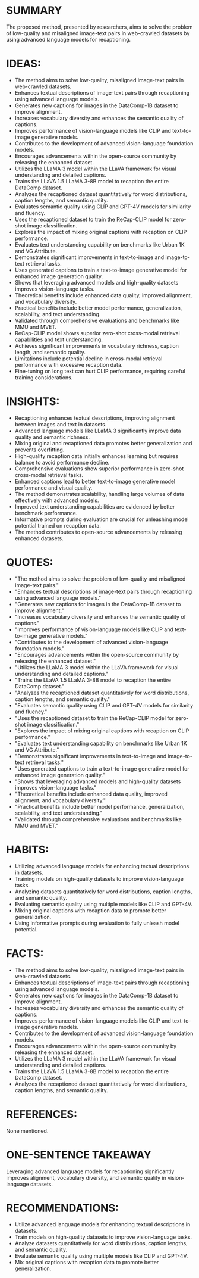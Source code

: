 # SUMMARY
The proposed method, presented by researchers, aims to solve the problem of low-quality and misaligned image-text pairs in web-crawled datasets by using advanced language models for recaptioning.

# IDEAS:
- The method aims to solve low-quality, misaligned image-text pairs in web-crawled datasets.
- Enhances textual descriptions of image-text pairs through recaptioning using advanced language models.
- Generates new captions for images in the DataComp-1B dataset to improve alignment.
- Increases vocabulary diversity and enhances the semantic quality of captions.
- Improves performance of vision-language models like CLIP and text-to-image generative models.
- Contributes to the development of advanced vision-language foundation models.
- Encourages advancements within the open-source community by releasing the enhanced dataset.
- Utilizes the LLaMA 3 model within the LLaVA framework for visual understanding and detailed captions.
- Trains the LLaVA 1.5 LLaMA 3-8B model to recaption the entire DataComp dataset.
- Analyzes the recaptioned dataset quantitatively for word distributions, caption lengths, and semantic quality.
- Evaluates semantic quality using CLIP and GPT-4V models for similarity and fluency.
- Uses the recaptioned dataset to train the ReCap-CLIP model for zero-shot image classification.
- Explores the impact of mixing original captions with recaption on CLIP performance.
- Evaluates text understanding capability on benchmarks like Urban 1K and VG Attribute.
- Demonstrates significant improvements in text-to-image and image-to-text retrieval tasks.
- Uses generated captions to train a text-to-image generative model for enhanced image generation quality.
- Shows that leveraging advanced models and high-quality datasets improves vision-language tasks.
- Theoretical benefits include enhanced data quality, improved alignment, and vocabulary diversity.
- Practical benefits include better model performance, generalization, scalability, and text understanding.
- Validated through comprehensive evaluations and benchmarks like MMU and MVET.
- ReCap-CLIP model shows superior zero-shot cross-modal retrieval capabilities and text understanding.
- Achieves significant improvements in vocabulary richness, caption length, and semantic quality.
- Limitations include potential decline in cross-modal retrieval performance with excessive recaption data.
- Fine-tuning on long text can hurt CLIP performance, requiring careful training considerations.

# INSIGHTS:
- Recaptioning enhances textual descriptions, improving alignment between images and text in datasets.
- Advanced language models like LLaMA 3 significantly improve data quality and semantic richness.
- Mixing original and recaptioned data promotes better generalization and prevents overfitting.
- High-quality recaption data initially enhances learning but requires balance to avoid performance decline.
- Comprehensive evaluations show superior performance in zero-shot cross-modal retrieval tasks.
- Enhanced captions lead to better text-to-image generative model performance and visual quality.
- The method demonstrates scalability, handling large volumes of data effectively with advanced models.
- Improved text understanding capabilities are evidenced by better benchmark performance.
- Informative prompts during evaluation are crucial for unleashing model potential trained on recaption data.
- The method contributes to open-source advancements by releasing enhanced datasets.

# QUOTES:
- "The method aims to solve the problem of low-quality and misaligned image-text pairs."
- "Enhances textual descriptions of image-text pairs through recaptioning using advanced language models."
- "Generates new captions for images in the DataComp-1B dataset to improve alignment."
- "Increases vocabulary diversity and enhances the semantic quality of captions."
- "Improves performance of vision-language models like CLIP and text-to-image generative models."
- "Contributes to the development of advanced vision-language foundation models."
- "Encourages advancements within the open-source community by releasing the enhanced dataset."
- "Utilizes the LLaMA 3 model within the LLaVA framework for visual understanding and detailed captions."
- "Trains the LLaVA 1.5 LLaMA 3-8B model to recaption the entire DataComp dataset."
- "Analyzes the recaptioned dataset quantitatively for word distributions, caption lengths, and semantic quality."
- "Evaluates semantic quality using CLIP and GPT-4V models for similarity and fluency."
- "Uses the recaptioned dataset to train the ReCap-CLIP model for zero-shot image classification."
- "Explores the impact of mixing original captions with recaption on CLIP performance."
- "Evaluates text understanding capability on benchmarks like Urban 1K and VG Attribute."
- "Demonstrates significant improvements in text-to-image and image-to-text retrieval tasks."
- "Uses generated captions to train a text-to-image generative model for enhanced image generation quality."
- "Shows that leveraging advanced models and high-quality datasets improves vision-language tasks."
- "Theoretical benefits include enhanced data quality, improved alignment, and vocabulary diversity."
- "Practical benefits include better model performance, generalization, scalability, and text understanding."
- "Validated through comprehensive evaluations and benchmarks like MMU and MVET."

# HABITS:
- Utilizing advanced language models for enhancing textual descriptions in datasets.
- Training models on high-quality datasets to improve vision-language tasks.
- Analyzing datasets quantitatively for word distributions, caption lengths, and semantic quality.
- Evaluating semantic quality using multiple models like CLIP and GPT-4V.
- Mixing original captions with recaption data to promote better generalization.
- Using informative prompts during evaluation to fully unleash model potential.

# FACTS:
- The method aims to solve low-quality, misaligned image-text pairs in web-crawled datasets.
- Enhances textual descriptions of image-text pairs through recaptioning using advanced language models.
- Generates new captions for images in the DataComp-1B dataset to improve alignment.
- Increases vocabulary diversity and enhances the semantic quality of captions.
- Improves performance of vision-language models like CLIP and text-to-image generative models.
- Contributes to the development of advanced vision-language foundation models.
- Encourages advancements within the open-source community by releasing the enhanced dataset.
- Utilizes the LLaMA 3 model within the LLaVA framework for visual understanding and detailed captions.
- Trains the LLaVA 1.5 LLaMA 3-8B model to recaption the entire DataComp dataset.
- Analyzes the recaptioned dataset quantitatively for word distributions, caption lengths, and semantic quality.

# REFERENCES:
None mentioned.

# ONE-SENTENCE TAKEAWAY
Leveraging advanced language models for recaptioning significantly improves alignment, vocabulary diversity, and semantic quality in vision-language datasets.

# RECOMMENDATIONS:
- Utilize advanced language models for enhancing textual descriptions in datasets.
- Train models on high-quality datasets to improve vision-language tasks.
- Analyze datasets quantitatively for word distributions, caption lengths, and semantic quality.
- Evaluate semantic quality using multiple models like CLIP and GPT-4V.
- Mix original captions with recaption data to promote better generalization.
